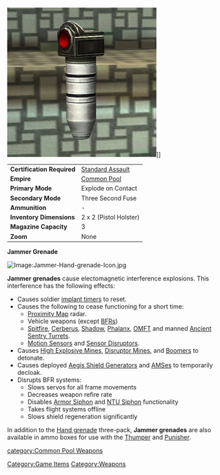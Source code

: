 ![](/images/Jammer_grenade.jpg "fig:Jammer_grenade.jpg")\]\]

|                            |                                                  |
| -------------------------- | ------------------------------------------------ |
| **Certification Required** | [Standard Assault](/Standard_Assault "wikilink") |
| **Empire**                 | [Common Pool](/Common_Pool "wikilink")           |
| **Primary Mode**           | Explode on Contact                               |
| **Secondary Mode**         | Three Second Fuse                                |
| **Ammunition**             | \-                                               |
| **Inventory Dimensions**   | 2 x 2 (Pistol Holster)                           |
| **Magazine Capacity**      | 3                                                |
| **Zoom**                   | None                                             |

**Jammer Grenade**

![Image:Jammer-Hand-grenade-Icon.jpg](/Jammer-Hand-grenade-Icon.jpg "Image:Jammer-Hand-grenade-Icon.jpg")

**Jammer grenades** cause electomagnetic interference explosions. This
interference has the following effects:

- Causes soldier [implant timers](/Implants "wikilink") to reset.
- Causes the following to cease functioning for a short time:
  - [Proximity Map](/Proximity_Map "wikilink") radar.
  - Vehicle weapons (except [BFRs](/BattleFrame_Robotics "wikilink"))
  - [Spitfire](/Adaptive_Construction_Engine#Spitfire_Turret "wikilink"),
    [Cerberus](/Cerberus_Turret "wikilink"),
    [Shadow](/Shadow_Turret "wikilink"),
    [Phalanx](/Phalanx "wikilink"), [OMFT](/OMFT "wikilink") and
    manned [Ancient Sentry
    Turrets](/Ancient_Sentry_Turret "wikilink").
  - [Motion
    Sensors](/Adaptive_Construction_Engine#Motion_Sensor_Alarm "wikilink")
    and [Sensor Disruptors](/Sensor_Disruptor "wikilink").
- Causes [High Explosive
  Mines](/Adaptive_Construction_Engine#High_Explosive_Mine "wikilink"),
  [Disruptor Mines](/Disruptor_Mine "wikilink"), and
  [Boomers](<Adaptive_Construction_Engine#Remote-Detonated_Charge_(Boomer)> "wikilink")
  to detonate.
- Causes deployed [Aegis Shield
  Generators](/Aegis_Shield_Generator "wikilink") and
  [AMSes](/AMS "wikilink") to temporarily decloak.
- Disrupts BFR systems:
  - Slows servos for all frame movements
  - Decreases weapon refire rate
  - Disables [Armor Siphon](/Armor_Siphon "wikilink") and [NTU
    Siphon](/NTU_Siphon "wikilink") functionality
  - Takes flight systems offline
  - Slows shield regeneration significantly

In addition to the [Hand grenade](/Hand_grenade "wikilink") three-pack,
**Jammer grenades** are also available in ammo boxes for use with the
[Thumper](/Thumper "wikilink") and [Punisher](/Punisher "wikilink").

[category:Common Pool Weapons](/category:Common_Pool_Weapons "wikilink")

[Category:Game Items](/Category:Game_Items "wikilink")
[Category:Weapons](/Category:Weapons "wikilink")
